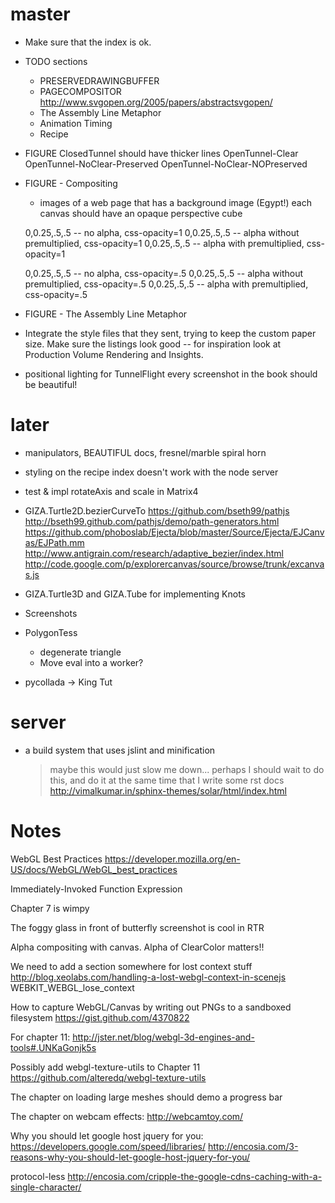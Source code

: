 # master

- Make sure that the index is ok.

- TODO sections
  - PRESERVEDRAWINGBUFFER
  - PAGECOMPOSITOR
    http://www.svgopen.org/2005/papers/abstractsvgopen/
  - The Assembly Line Metaphor
  - Animation Timing
  - Recipe

- FIGURE
  ClosedTunnel should have thicker lines
  OpenTunnel-Clear
  OpenTunnel-NoClear-Preserved
  OpenTunnel-NoClear-NOPreserved

- FIGURE - Compositing

    - images of a web page that has a background image (Egypt!)
    each canvas should have an opaque perspective cube

    0,0.25,.5,.5 -- no alpha, css-opacity=1
    0,0.25,.5,.5 -- alpha without premultiplied, css-opacity=1
    0,0.25,.5,.5 -- alpha with premultiplied, css-opacity=1

    0,0.25,.5,.5 -- no alpha, css-opacity=.5
    0,0.25,.5,.5 -- alpha without premultiplied, css-opacity=.5
    0,0.25,.5,.5 -- alpha with premultiplied, css-opacity=.5

- FIGURE - The Assembly Line Metaphor

- Integrate the style files that they sent, trying to keep the custom paper size.
  Make sure the listings look good -- for inspiration look at Production Volume
  Rendering and Insights.

- positional lighting for TunnelFlight
  every screenshot in the book should be beautiful!

# later

- manipulators, BEAUTIFUL docs, fresnel/marble spiral horn

- styling on the recipe index doesn't work with the node server

- test & impl rotateAxis and scale in Matrix4

- GIZA.Turtle2D.bezierCurveTo
    https://github.com/bseth99/pathjs
    http://bseth99.github.com/pathjs/demo/path-generators.html
    https://github.com/phoboslab/Ejecta/blob/master/Source/Ejecta/EJCanvas/EJPath.mm
    http://www.antigrain.com/research/adaptive_bezier/index.html
    http://code.google.com/p/explorercanvas/source/browse/trunk/excanvas.js

- GIZA.Turtle3D and GIZA.Tube for implementing Knots

- Screenshots

- PolygonTess
  - degenerate triangle
  - Move eval into a worker?
  
- pycollada -> King Tut

# server 

- a build system that uses jslint and minification
  > maybe this would just slow me down...
  > perhaps I should wait to do this, and do it at the same time
    that I write some rst docs
    http://vimalkumar.in/sphinx-themes/solar/html/index.html

# Notes

WebGL Best Practices
https://developer.mozilla.org/en-US/docs/WebGL/WebGL_best_practices

Immediately-Invoked Function Expression 

Chapter 7 is wimpy

The foggy glass in front of butterfly screenshot is cool in RTR

Alpha compositing with canvas.  Alpha of ClearColor matters!!

We need to add a section somewhere for lost context stuff
http://blog.xeolabs.com/handling-a-lost-webgl-context-in-scenejs
WEBKIT_WEBGL_lose_context

How to capture WebGL/Canvas by writing out PNGs to a sandboxed filesystem
https://gist.github.com/4370822

For chapter 11:
http://jster.net/blog/webgl-3d-engines-and-tools#.UNKaGonjk5s

Possibly add webgl-texture-utils to Chapter 11
https://github.com/alteredq/webgl-texture-utils

The chapter on loading large meshes should demo a progress bar

The chapter on webcam effects:
http://webcamtoy.com/

Why you should let google host jquery for you:
https://developers.google.com/speed/libraries/
http://encosia.com/3-reasons-why-you-should-let-google-host-jquery-for-you/

protocol-less
http://encosia.com/cripple-the-google-cdns-caching-with-a-single-character/
